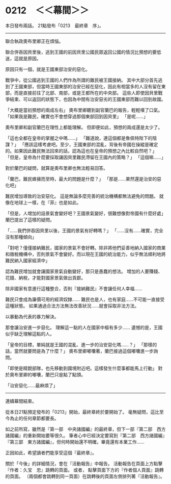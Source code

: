 # 0212　＜＜幕間＞＞

本日發布兩話。
21點發布「0213　最終章　序」。

---

聯合執政奧布里卿正在煩惱。

聯合併吞因貝里後，逃到王國的前因貝里公國民眾返回公國的情況比預想的要低迷，這就是原因。

原因只有一個，就是王國東部治安的惡化。

戰爭中，從公國逃到王國的人們作為所謂的難民被王國接納。
其中大部分首先逃到了王國東部，但當時王國東部的治安已經在惡化，因此有相當多的人沒有留在東部，而是直接前往了北部、南部，或是王都所在的中央部。
這些人即使因貝里戰爭結束、可以返回的狀態下，也因為中間有治安惡劣的王國東部而難以回到故國。

「大概是當初預想的兩成左右」
奧布里卿聽到副官蘭巴的報告，輕輕嘆了口氣。
「如果我是難民，確實也不會想穿過那個東部回到因貝里」
「是呢……」

奧布里卿和副官蘭巴在理性上都能理解。
但即便如此，預想的兩成還是太少了。

「這也全都在皇帝的掌握之中嗎……」
「難道說，連這個都是魯佩特陛下的陰謀？」
「應該這樣考慮吧。至少，王國東部的混亂，背後有帝國在操縱是確定的。如果因此難民無法回來的話，認為這也在皇帝的預想之內比較自然吧？」
「但是，皇帝為什麼要採取讓因貝里難民滯留在王國內的策略？」
「這個嘛……」

對於蘭巴的疑問，就算是奧布里卿也無法輕易回答。

「蘭巴，難民蜂擁而至時，最大的問題是什麼？」
「那是……果然還是治安的惡化吧」

難民增加導致的治安惡化。
這是無論多麼完善的統治機構都無法避免的問題。
就像在地球上一樣，在『菲』也是如此。

「但是，人增加的話景氣會變好吧？王國景氣變好，很難想像對帝國有什麼好處」
蘭巴提出了這樣的疑問。

「……我們併吞因貝里以後，王國的景氣有好轉嗎？」
「……沒有……確實，完全沒有那種傾向」

「對吧？僅僅接納難民，國家的景氣不會好轉。除非將他們妥善地納入國家的商業和徵稅機構中，否則景氣不會變好。而以現在王國的統治能力，似乎無法順利地將難民納入國家經濟中」

認為難民增加就會讓國家景氣自動變好，那只是愚蠢的想法。
增加的人要賺錢、花錢、納稅，才能對國家景氣做出貢獻。

除非國家有意進行這種整合，否則『接納難民』不會讓任何人幸福……

難民只會成為廉價可用的經濟奴隸……
難民也是人，也有家庭……不可能一直接受這種狀態。
如果通過合法方法無法改善狀況……就會採取非法方法。

以暴動為代表的暴力解決。

那會讓治安進一步惡化。
理解這一點的人在國家中樞有多少……
遺憾的是，王國似乎缺乏理解這點的人。

「皇帝的目標，單純就是王國的混亂、進一步的治安惡化嗎……？」
「那樣的話，當然就要問是為了什麼？」
奧布里卿嘟囔著，蘭巴接過這個嘟囔進一步詢問。

「即使是精銳部隊，也先移動到國境附近吧。這樣發生什麼事都能馬上行動」
對於奧布里卿的嘟囔，蘭巴只是點了點頭。

「治安惡化……最麻煩了」

---

連續幕間結束。

從本日21點預定發布的「0213」開始，最終章終於要開始了。
毫無疑問，這比至今為止的任何章節都要長。

如之前所寫，雖然是『第一部　中央諸國編』的最終章，但下一部『第二部　西方諸國編』的重新開始要等很久。
筆者心中已經決定要寫到『第二部　西方諸國編』『第三部　東方諸國編』，但何時開始還不明確。畢竟還有本業工作……

正因如此，希望讀者們能享受這個『最終章』。

關於「今後」的詳細情況，會在『活動報告』中報告。
活動報告在頁面上方點擊『作者：久宝　忠』跳轉的頁面。
或者，
點擊頁面下方的『作者個人頁面』跳轉的頁面。
（兩個都會跳轉到同一頁面）在跳轉後的頁面左側排列著『活動報告』。